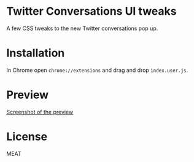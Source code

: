 # Twitter Conversations UI tweaks

A few CSS tweaks to the new Twitter conversations pop up.

# Installation

In Chrome open `chrome://extensions` and drag and drop `index.user.js`.

# Preview

[Screenshot of the preview](https://photos-1.dropbox.com/t/2/AAADUiHheKscEsyhn9Alf4Vn08sioogfiZOq0mzH1UY58A/12/3113573/png/32x32/1/_/1/2/Screenshot%202016-02-05%2000.10.47.png/EM6ArwIYvRwgASgB/YchrkbDWCFWkTSjGRooNX-7SagMf8b1ZnPtyiOKrxyM?size=1024x768&size_mode=3)

# License

MEAT